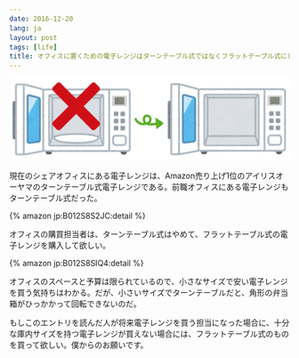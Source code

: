 ```yaml
---
date: 2016-12-20
lang: ja
layout: post
tags: [life]
title: オフィスに置くための電子レンジはターンテーブル式ではなくフラットテーブル式にしてほしい
---
```

![オフィスに置くための電子レンジはターンテーブル式ではなくフラットテーブル式にしてほしい](/assets/images/entry/2016-12-20/microwave.jpg)

現在のシェアオフィスにある電子レンジは、Amazon売り上げ1位のアイリスオーヤマのターンテーブル式電子レンジである。前職オフィスにある電子レンジもターンテーブル式だった。

{% amazon jp:B012S8S2JC:detail %}

オフィスの購買担当者は、ターンテーブル式はやめて、フラットテーブル式の電子レンジを購入して欲しい。

{% amazon jp:B012S8SIQ4:detail %}

オフィスのスペースと予算は限られているので、小さなサイズで安い電子レンジを買う気持ちはわかる。だが、小さいサイズでターンテーブルだと、角形の弁当箱がひっかかって回転できないのだ。

もしこのエントリを読んだ人が将来電子レンジを買う担当になった場合に、十分な庫内サイズを持つ電子レンジが買えない場合には、フラットテーブル式のものを買って欲しい。僕からのお願いです。
